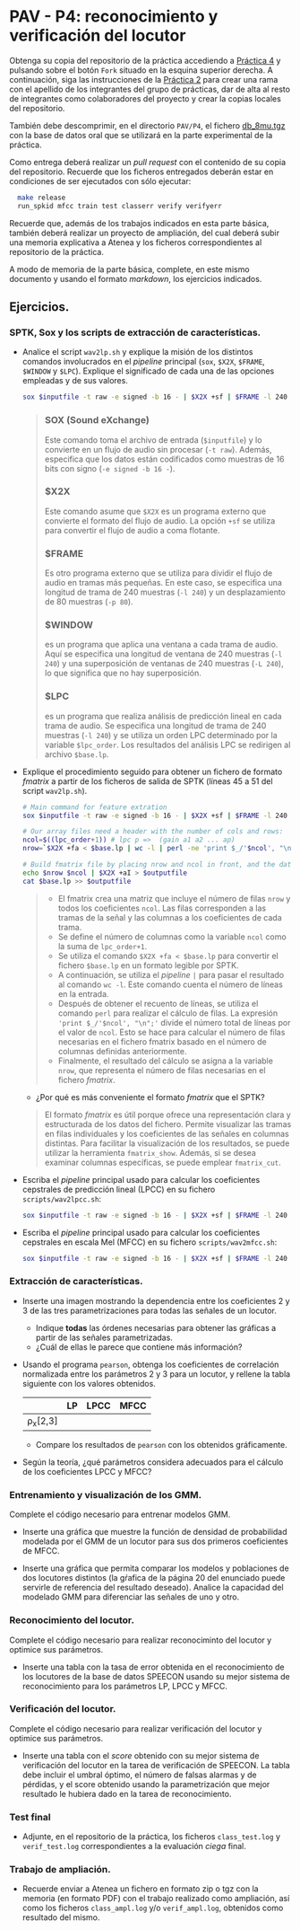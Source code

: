 PAV - P4: reconocimiento y verificación del locutor
===================================================

Obtenga su copia del repositorio de la práctica accediendo a [Práctica 4](https://github.com/albino-pav/P4)
y pulsando sobre el botón `Fork` situado en la esquina superior derecha. A continuación, siga las
instrucciones de la [Práctica 2](https://github.com/albino-pav/P2) para crear una rama con el apellido de
los integrantes del grupo de prácticas, dar de alta al resto de integrantes como colaboradores del proyecto
y crear la copias locales del repositorio.

También debe descomprimir, en el directorio `PAV/P4`, el fichero [db_8mu.tgz](https://atenea.upc.edu/mod/resource/view.php?id=3654387?forcedownload=1)
con la base de datos oral que se utilizará en la parte experimental de la práctica.

Como entrega deberá realizar un *pull request* con el contenido de su copia del repositorio. Recuerde
que los ficheros entregados deberán estar en condiciones de ser ejecutados con sólo ejecutar:

~~~~~~~~~~~~~~~~~~~~~~~~~~~~~~~~~~~~~~~~~~~~~~~~~~~~~.sh
  make release
  run_spkid mfcc train test classerr verify verifyerr
~~~~~~~~~~~~~~~~~~~~~~~~~~~~~~~~~~~~~~~~~~~~~~~~~~~~~

Recuerde que, además de los trabajos indicados en esta parte básica, también deberá realizar un proyecto
de ampliación, del cual deberá subir una memoria explicativa a Atenea y los ficheros correspondientes al
repositorio de la práctica.

A modo de memoria de la parte básica, complete, en este mismo documento y usando el formato *markdown*, los
ejercicios indicados.

## Ejercicios.

### SPTK, Sox y los scripts de extracción de características.

- Analice el script `wav2lp.sh` y explique la misión de los distintos comandos involucrados en el *pipeline*
  principal (`sox`, `$X2X`, `$FRAME`, `$WINDOW` y `$LPC`). Explique el significado de cada una de las 
  opciones empleadas y de sus valores.
  
  ~~~~~~~~~~~~~~~~~~~~~~~~~~~~~~~~~~~~~~~~~~~~~~~~~~~~~.sh
  sox $inputfile -t raw -e signed -b 16 - | $X2X +sf | $FRAME -l 240 -p 80 | $WINDOW -l 240 -L 240 | $LPC -l 240 -m $lpc_order > $base.lp || exit 1
  ~~~~~~~~~~~~~~~~~~~~~~~~~~~~~~~~~~~~~~~~~~~~~~~~~~~~~
  
  > ### SOX (Sound eXchange)
  > Este comando toma el archivo de entrada (`$inputfile`) y lo convierte en un flujo de audio sin procesar (`-t raw`). Además, especifica que los datos están codificados como muestras de 16 bits con signo (`-e signed -b 16 -`).
  >
  > ### $X2X
  > Este comando asume que `$X2X` es un programa externo que convierte el formato del flujo de audio. 
  > La opción `+sf` se utiliza para convertir el flujo de audio a coma flotante.
  >
  > ### $FRAME
  > Es otro programa externo que se utiliza para dividir el flujo de audio en tramas más pequeñas. En este caso, se especifica una longitud de trama de 240 muestras (`-l 240`) y un desplazamiento de 80 muestras (`-p 80`).
  >
  > ### $WINDOW
  >  es un programa que aplica una ventana a cada trama de audio. Aquí se especifica una longitud de ventana de 240 muestras (`-l 240`) y una superposición de ventanas de 240 muestras (`-L 240`), lo que significa que no hay superposición.
  >
  > ### $LPC
  > es un programa que realiza análisis de predicción lineal en cada trama de audio. Se especifica una longitud de trama de 240 muestras (`-l 240`) y se utiliza un orden LPC determinado por la variable `$lpc_order`. 
  > Los resultados del análisis LPC se redirigen al archivo `$base.lp`.


- Explique el procedimiento seguido para obtener un fichero de formato *fmatrix* a partir de los ficheros de
  salida de SPTK (líneas 45 a 51 del script `wav2lp.sh`).
  
  ~~~~~~~~~~~~~~~~~~~~~~~~~~~~~~~~~~~~~~~~~~~~~~~~~~~~~.sh
  # Main command for feature extration
  sox $inputfile -t raw -e signed -b 16 - | $X2X +sf | $FRAME -l 240 -p 80 | $WINDOW -l 240 -L 240 | $LPC -l 240 -m $lpc_order > $base.lp || exit 1
  
  # Our array files need a header with the number of cols and rows:
  ncol=$((lpc_order+1)) # lpc p =>  (gain a1 a2 ... ap) 
  nrow=`$X2X +fa < $base.lp | wc -l | perl -ne 'print $_/'$ncol', "\n";'`
  
  # Build fmatrix file by placing nrow and ncol in front, and the data after them
  echo $nrow $ncol | $X2X +aI > $outputfile
  cat $base.lp >> $outputfile
  ~~~~~~~~~~~~~~~~~~~~~~~~~~~~~~~~~~~~~~~~~~~~~~~~~~~~~
  
  > - El fmatrix crea una matriz que incluye el número de filas `nrow` y todos los coeficientes `ncol`. Las filas corresponden a las tramas de la señal y las columnas a los coeficientes de cada trama.
  > - Se define el número de columnas como la variable `ncol` como la suma de `lpc_order+1`. 
  > - Se utiliza el comando `$X2X +fa < $base.lp` para convertir el fichero `$base.lp` en un formato legible por SPTK.
  > - A continuación, se utiliza el *pipeline* `|` para pasar el resultado al comando `wc -l`. Este comando cuenta el número de líneas en la entrada.
  > - Después de obtener el recuento de líneas, se utiliza el comando `perl` para realizar el cálculo de filas. La expresión `'print $_/'$ncol', "\n";'` divide el número total de líneas por el valor de `ncol`. Esto se hace para calcular el número de filas necesarias en el fichero fmatrix basado en el número de columnas definidas anteriormente.
  > - Finalmente, el resultado del cálculo se asigna a la variable `nrow`, que representa el número de filas necesarias en el fichero *fmatrix*.

  * ¿Por qué es más conveniente el formato *fmatrix* que el SPTK?
  
  > El formato *fmatrix* es útil porque ofrece una representación clara y estructurada de los datos del fichero. Permite visualizar las tramas en filas individuales y los coeficientes de las señales en columnas distintas. Para facilitar la visualización de los resultados, se puede utilizar la herramienta `fmatrix_show`. Además, si se desea examinar columnas específicas, se puede emplear `fmatrix_cut`.

- Escriba el *pipeline* principal usado para calcular los coeficientes cepstrales de predicción lineal
  (LPCC) en su fichero <code>scripts/wav2lpcc.sh</code>:
  
  ~~~~~~~~~~~~~~~~~~~~~~~~~~~~~~~~~~~~~~~~~~~~~~~~~~~~~.sh
  sox $inputfile -t raw -e signed -b 16 - | $X2X +sf | $FRAME -l 240 -p 80 | $WINDOW -l 240 -L 240 | $LPC -l 240 -m $lpc_order | $LPCC -m $lpc_order -M $lpcc_order > $base.lp
  ~~~~~~~~~~~~~~~~~~~~~~~~~~~~~~~~~~~~~~~~~~~~~~~~~~~~~

- Escriba el *pipeline* principal usado para calcular los coeficientes cepstrales en escala Mel (MFCC) en su
  fichero <code>scripts/wav2mfcc.sh</code>:
  
  ~~~~~~~~~~~~~~~~~~~~~~~~~~~~~~~~~~~~~~~~~~~~~~~~~~~~~.sh
  sox $inputfile -t raw -e signed -b 16 - | $X2X +sf | $FRAME -l 240 -p 80 | $WINDOW -l 240 -L 240 | $MFCC -l 240 -s 8 -w 1 -m $mfcc_order -n $mfcc_nfilter > $base.mfcc
  ~~~~~~~~~~~~~~~~~~~~~~~~~~~~~~~~~~~~~~~~~~~~~~~~~~~~~

### Extracción de características.

- Inserte una imagen mostrando la dependencia entre los coeficientes 2 y 3 de las tres parametrizaciones
  para todas las señales de un locutor.
  
  + Indique **todas** las órdenes necesarias para obtener las gráficas a partir de las señales 
    parametrizadas.
  + ¿Cuál de ellas le parece que contiene más información?

- Usando el programa <code>pearson</code>, obtenga los coeficientes de correlación normalizada entre los
  parámetros 2 y 3 para un locutor, y rellene la tabla siguiente con los valores obtenidos.

  |                        | LP   | LPCC | MFCC |
  |------------------------|:----:|:----:|:----:|
  | &rho;<sub>x</sub>[2,3] |      |      |      |
  
  + Compare los resultados de <code>pearson</code> con los obtenidos gráficamente.
  
- Según la teoría, ¿qué parámetros considera adecuados para el cálculo de los coeficientes LPCC y MFCC?

### Entrenamiento y visualización de los GMM.

Complete el código necesario para entrenar modelos GMM.

- Inserte una gráfica que muestre la función de densidad de probabilidad modelada por el GMM de un locutor
  para sus dos primeros coeficientes de MFCC.

- Inserte una gráfica que permita comparar los modelos y poblaciones de dos locutores distintos (la gŕafica
  de la página 20 del enunciado puede servirle de referencia del resultado deseado). Analice la capacidad
  del modelado GMM para diferenciar las señales de uno y otro.

### Reconocimiento del locutor.

Complete el código necesario para realizar reconociminto del locutor y optimice sus parámetros.

- Inserte una tabla con la tasa de error obtenida en el reconocimiento de los locutores de la base de datos
  SPEECON usando su mejor sistema de reconocimiento para los parámetros LP, LPCC y MFCC.

### Verificación del locutor.

Complete el código necesario para realizar verificación del locutor y optimice sus parámetros.

- Inserte una tabla con el *score* obtenido con su mejor sistema de verificación del locutor en la tarea
  de verificación de SPEECON. La tabla debe incluir el umbral óptimo, el número de falsas alarmas y de
  pérdidas, y el score obtenido usando la parametrización que mejor resultado le hubiera dado en la tarea
  de reconocimiento.
 
### Test final

- Adjunte, en el repositorio de la práctica, los ficheros `class_test.log` y `verif_test.log` 
  correspondientes a la evaluación *ciega* final.

### Trabajo de ampliación.

- Recuerde enviar a Atenea un fichero en formato zip o tgz con la memoria (en formato PDF) con el trabajo 
  realizado como ampliación, así como los ficheros `class_ampl.log` y/o `verif_ampl.log`, obtenidos como 
  resultado del mismo.
